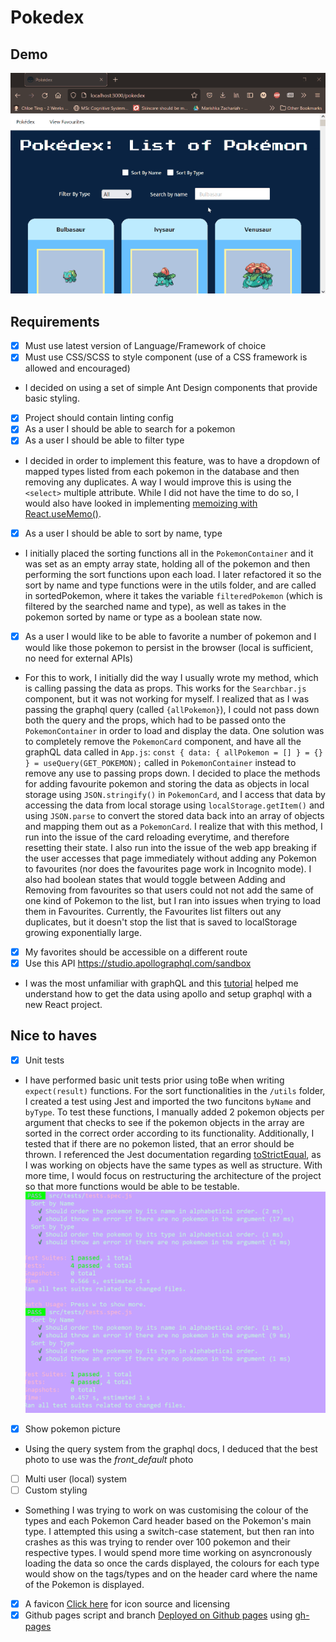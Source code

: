 # Pokedex 
## Demo
![demo of pokedex](/public/pokedex-demo.gif)
## Requirements
- [x] Must use latest version of Language/Framework of choice
- [x] Must use CSS/SCSS to style component (use of a CSS framework is allowed and encouraged)
- I decided on using a set of simple Ant Design components that provide basic styling.
- [x] Project should contain linting config
- [x] As a user I should be able to search for a pokemon
- [x] As a user I should be able to filter type
- I decided in order to implement this feature, was to have a dropdown of mapped types listed from each pokemon in the database and then removing any duplicates. A way I would improve this is using the `<select>` multiple attribute. While I did not have the time to do so, I would also have looked in implementing [memoizing with React.useMemo()](https://dmitripavlutin.com/react-usememo-hook/).
- [x] As a user I should be able to sort by name, type
- I initially placed the sorting functions all in the `PokemonContainer` and it was set as an empty array state, holding all of the pokemon and then performing the sort functions upon each load. I later refactored it so the sort by name and type functions were in the utils folder, and are called in sortedPokemon, where it takes the variable `filteredPokemon` (which is filtered by the searched name and type), as well as takes in the pokemon sorted by name or type as a boolean state now. 
- [x] As a user I would like to be able to favorite a number of pokemon and I would like those pokemon to persist in the browser (local is sufficient, no need for external APIs)
- For this to work, I initially did the way I usually wrote my method, which is calling passing the data as props. This works for the `Searchbar.js` component, but it was not working for myself. I realized that as I was passing the graphql query (called `{allPokemon}`), I could not pass down both the query and the props, which had to be passed onto the `PokemonContainer` in order to load and display the data. One solution was to completely remove the `PokemonCard` component, and have all the graphQL data called in `App.js`: `const { data: { allPokemon = [] } = {} } = useQuery(GET_POKEMON);` called in `PokemonContainer` instead to remove any use to passing props down. I decided to place the methods for adding favourite pokemon and storing the data as objects in local storage using `JSON.stringify()` in `PokemonCard`, and I access that data by accessing the data from local storage using `localStorage.getItem()` and using `JSON.parse` to convert the stored data back into an array of objects and mapping them out as a `PokemonCard`. I realize that with this method, I run into the issue of the card reloading everytime, and therefore resetting their state. I also run into the issue of the web app breaking if the user accesses that page immediately without adding any Pokemon to favourites (nor does the favourites page work in Incognito mode). I also had boolean states that would toggle between Adding and Removing from favourites so that users could not not add the same of one kind of Pokemon to the list, but I ran into issues when trying to load them in Favourites. Currently, the Favourites list filters out any duplicates, but it doesn't stop the list that is saved to localStorage growing exponentially large.
- [x] My favorites should be accessible on a different route
- [x] Use this API https://studio.apollographql.com/sandbox
- I was the most unfamiliar with graphQL and this [tutorial](https://www.youtube.com/watch?v=yKFoAF7J0mc) helped me understand how to get the data using apollo and setup graphql with a new React project.

## Nice to haves
- [x] Unit tests
- I have performed basic unit tests prior using toBe when writing `expect(result)` functions. For the sort functionalities in the `/utils` folder, I created a test using Jest and imported the two funcitons `byName` and `byType`. To test these functions, I manually added 2 pokemon objects per argument that checks to see if the pokemon objects in the array are sorted in the correct order according to its functionality. Additionally, I tested that if there are no pokemon listed, that an error should be thrown. I referenced the Jest documentation regarding [toStrictEqual](https://jestjs.io/docs/expect#tostrictequalvalue), as I was working on objects have the same types as well as structure. With more time, I would focus on restructuring the architecture of the project so that more functions would be able to be testable.
![testing with node and jest](/public/test-pokemon.png)
- [x] Show pokemon picture
- Using the query system from the graphql docs, I deduced that the best photo to use was the *front_default* photo
- [ ] Multi user (local) system
- [ ] Custom styling
- Something I was trying to work on was customising the colour of the types and each Pokemon Card header based on the Pokemon's main type. I attempted this using a switch-case statement, but then ran into crashes as this was trying to render over 100 pokemon and their respective types. I would spend more time working on asyncronously loading the data so once the cards displayed, the colours for each type would show on the tags/types and on the header card where the name of the Pokemon is displayed.
- [x] A favicon
[Click here](https://iconduck.com/icons/53043/pokemon) for icon source and licensing 
- [x] Github pages script and branch
[Deployed on Github pages](https://marishkazachariah.github.io/pokedex/) using [gh-pages](https://www.npmjs.com/package/gh-pages)
